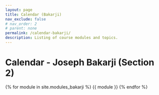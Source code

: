 ```yaml
---
layout: page
title: Calendar (Bakarji)
nav_exclude: false
# nav_order: 2
# parent: none
permalink: /calendar-bakarji/
description: Listing of course modules and topics.
---
```


# Calendar - Joseph Bakarji (Section 2)

{% for module in site.modules_bakarji %}
{{ module }}
{% endfor %}
